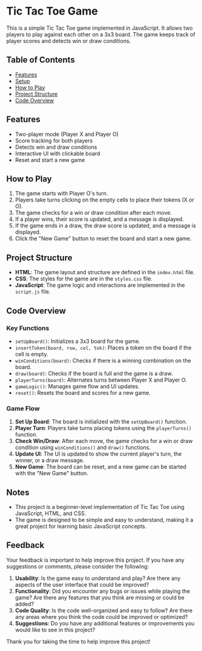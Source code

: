 # Tic Tac Toe Game

This is a simple Tic Tac Toe game implemented in JavaScript. It allows two players to play against each other on a 3x3 board. The game keeps track of player scores and detects win or draw conditions.

## Table of Contents

- [Features](#features)
- [Setup](#setup)
- [How to Play](#how-to-play)
- [Project Structure](#project-structure)
- [Code Overview](#code-overview)

## Features

- Two-player mode (Player X and Player O)
- Score tracking for both players
- Detects win and draw conditions
- Interactive UI with clickable board
- Reset and start a new game

## How to Play

1. The game starts with Player O's turn.
2. Players take turns clicking on the empty cells to place their tokens (X or O).
3. The game checks for a win or draw condition after each move.
4. If a player wins, their score is updated, and a message is displayed.
5. If the game ends in a draw, the draw score is updated, and a message is displayed.
6. Click the "New Game" button to reset the board and start a new game.

## Project Structure

- **HTML**: The game layout and structure are defined in the `index.html` file.
- **CSS**: The styles for the game are in the `styles.css` file.
- **JavaScript**: The game logic and interactions are implemented in the `script.js` file.

## Code Overview

### Key Functions

- `setUpBoard()`: Initializes a 3x3 board for the game.
- `insertToken(board, row, col, tok)`: Places a token on the board if the cell is empty.
- `winConditions(board)`: Checks if there is a winning combination on the board.
- `draw(board)`: Checks if the board is full and the game is a draw.
- `playerTurns(board)`: Alternates turns between Player X and Player O.
- `gameLogic()`: Manages game flow and UI updates.
- `reset()`: Resets the board and scores for a new game.

### Game Flow

1. **Set Up Board**: The board is initialized with the `setUpBoard()` function.
2. **Player Turn**: Players take turns placing tokens using the `playerTurns()` function.
3. **Check Win/Draw**: After each move, the game checks for a win or draw condition using `winConditions()` and `draw()` functions.
4. **Update UI**: The UI is updated to show the current player's turn, the winner, or a draw message.
5. **New Game**: The board can be reset, and a new game can be started with the "New Game" button.

## Notes

- This project is a beginner-level implementation of Tic Tac Toe using JavaScript, HTML, and CSS.
- The game is designed to be simple and easy to understand, making it a great project for learning basic JavaScript concepts.
## Feedback

Your feedback is important to help improve this project. If you have any suggestions or comments, please consider the following:

1. **Usability**: Is the game easy to understand and play? Are there any aspects of the user interface that could be improved?
2. **Functionality**: Did you encounter any bugs or issues while playing the game? Are there any features that you think are missing or could be added?
3. **Code Quality**: Is the code well-organized and easy to follow? Are there any areas where you think the code could be improved or optimized?
4. **Suggestions**: Do you have any additional features or improvements you would like to see in this project?


Thank you for taking the time to help improve this project!

